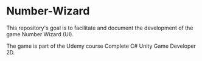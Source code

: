 # Number-Wizard
This repository's goal is to facilitate and document the development of the game Number Wizard (UI). 

The game is part of the Udemy course Complete C# Unity Game Developer 2D. 
